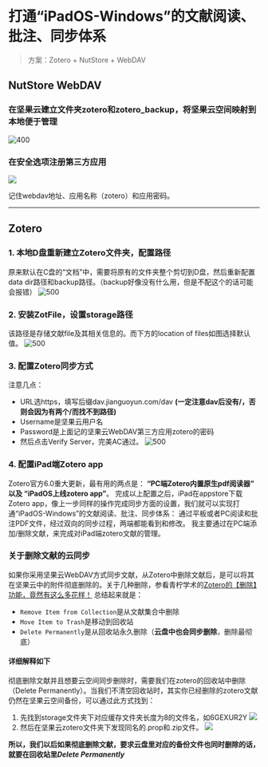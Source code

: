 # 打通“iPadOS-Windows”的文献阅读、批注、同步体系
>方案：Zotero + NutStore + WebDAV
## NutStore WebDAV
### 在坚果云建立文件夹zotero和zotero_backup，将坚果云空间映射到本地便于管理
![400](https://zjpimage.oss-cn-qingdao.aliyuncs.com/%E5%9D%9A%E6%9E%9C%E4%BA%91%E7%A9%BA%E9%97%B4%E8%AE%BE%E7%BD%AE.png)

### 在安全选项注册第三方应用
![](https://zjpimage.oss-cn-qingdao.aliyuncs.com/%E5%9D%9A%E6%9E%9C%E4%BA%91%E5%AE%89%E5%85%A8%E9%80%89%E9%A1%B9%E6%B3%A8%E5%86%8C%E7%AC%AC%E4%B8%89%E6%96%B9%E5%BA%94%E7%94%A8.png)

记住webdav地址、应用名称（zotero）和应用密码。

---

## Zotero
### 1. 本地D盘重新建立Zotero文件夹，配置路径
原来默认在C盘的“文档”中，需要将原有的文件夹整个剪切到D盘，然后重新配置data dir路径和backup路径。（backup好像没有什么用，但是不配这个的话可能会报错）
![500](https://zjpimage.oss-cn-qingdao.aliyuncs.com/%E8%BF%81%E7%A7%BBZotero%E6%95%B0%E6%8D%AE%E6%96%87%E4%BB%B6%E5%A4%B9.png)

### 2. 安装ZotFile，设置storage路径
该路径是存储文献file及其相关信息的。而下方的location of files如图选择默认值。
![500](https://zjpimage.oss-cn-qingdao.aliyuncs.com/%E8%AE%BE%E7%BD%AEZotFile%E7%9A%84storage%E8%B7%AF%E5%BE%84.png)

### 3. 配置Zotero同步方式
注意几点：
- URL选https，填写后缀dav.jianguoyun.com/dav	**(一定注意dav后没有/，否则会因为有两个/而找不到路径)**
- Username是坚果云用户名
- Password是上面记的坚果云WebDAV第三方应用zotero的密码
- 然后点击Verify Server，完美AC通过。
![500](https://zjpimage.oss-cn-qingdao.aliyuncs.com/%E9%85%8D%E7%BD%AEZotero%E5%9D%9A%E6%9E%9C%E4%BA%91WebDAV%E5%90%8C%E6%AD%A5.png)

### 4. 配置iPad端Zotero app
Zotero官方6.0重大更新，最有用的两点是：
**“PC端Zotero内置原生pdf阅读器” 以及 “iPadOS上线zotero app”**。
完成以上配置之后，iPad在appstore下载Zotero app，像上一步同样的操作完成同步方面的设置，我们就可以实现打通“iPadOS-Windows”的文献阅读、批注、同步体系：
通过平板或者PC阅读和批注PDF文件，经过双向的同步过程，两端都能看到和修改。
我主要通过在PC端添加/删除文献，来完成对iPad端zotero文献的管理。

### 关于删除文献的云同步
如果你采用坚果云WebDAV方式同步文献，从Zotero中删除文献后，是可以将其在坚果云中的附件彻底删除的。关于几种删除，参看青柠学术的[Zotero的【删除】功能，竟然有这么多花样！](https://mp.weixin.qq.com/s/90S0plmWopkQMOY8Gn0NBw)
总结起来就是：
- `Remove Item from Collection`是从文献集合中删除
- `Move Item to Trash`是移动到回收站
- `Delete Permanently`是从回收站永久删除（**云盘中也会同步删除**，删除最彻底）
#### 详细解释如下
彻底删除文献并且想要云空间同步删除时，需要我们在zotero的回收站中删除（Delete Permanently）。当我们不清空回收站时，其实你已经删除的zotero文献仍然在坚果云空间备份，可以通过此方式找到：
1. 先找到storage文件夹下对应缓存文件夹长度为8的文件名，如6GEXUR2Y
![](https://zjpimage.oss-cn-qingdao.aliyuncs.com/storage%E5%AF%B9%E5%BA%94%E7%BC%93%E5%AD%98%E6%96%87%E7%8C%AE%E6%96%87%E4%BB%B6.png)
2. 然后在坚果云zotero文件夹下发现同名的.prop和.zip文件。
![](https://zjpimage.oss-cn-qingdao.aliyuncs.com/%E5%9D%9A%E6%9E%9C%E4%BA%91%E7%BC%93%E5%AD%98%E6%96%87%E7%8C%AE%E6%96%87%E4%BB%B6.png)

**所以，我们以后如果彻底删除文献，要求云盘里对应的备份文件也同时删除的话，就要在回收站里*Delete Permanently***